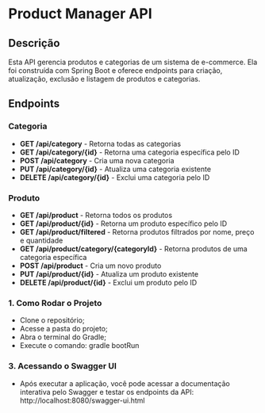 # Product Manager API

## Descrição
Esta API gerencia produtos e categorias de um sistema de e-commerce. Ela foi construída com Spring Boot e oferece endpoints para criação, atualização, exclusão e listagem de produtos e categorias.

## Endpoints
### Categoria
- **GET /api/category** - Retorna todas as categorias
- **GET /api/category/{id}** - Retorna uma categoria específica pelo ID
- **POST /api/category** - Cria uma nova categoria
- **PUT /api/category/{id}** - Atualiza uma categoria existente
- **DELETE /api/category/{id}** - Exclui uma categoria pelo ID
### Produto
- **GET /api/product** - Retorna todos os produtos
- **GET /api/product/{id}** - Retorna um produto específico pelo ID
- **GET /api/product/filtered** - Retorna produtos filtrados por nome, preço e quantidade
- **GET /api/product/category/{categoryId}** - Retorna produtos de uma categoria específica
- **POST /api/product** - Cria um novo produto
- **PUT /api/product/{id}** - Atualiza um produto existente
- **DELETE /api/product/{id}** - Exclui um produto pelo ID


### 1. Como Rodar o Projeto
- Clone o repositório;
- Acesse a pasta do projeto;
- Abra o terminal do Gradle;
- Execute o comando: gradle bootRun

### 3. Acessando o Swagger UI
- Após executar a aplicação, você pode acessar a documentação interativa pelo Swagger e testar os endpoints da API:
	http://localhost:8080/swagger-ui.html



	

